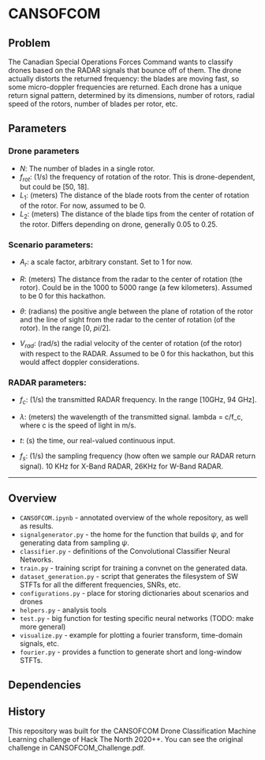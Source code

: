 # CANSOFCOM

## Problem
The Canadian Special Operations Forces Command wants to classify drones based on the RADAR signals that bounce off of them.
The drone actually distorts the returned frequency: the blades are moving fast, so some micro-doppler frequencies are returned.
Each drone has a unique return signal pattern, determined by its dimensions, number of rotors, radial speed of the rotors, number of blades per rotor, etc.

## Parameters
### Drone parameters
- $N$: The number of blades in a single rotor.
- $f_{rot}$: (1/s) the frequency of rotation of the rotor. This is drone-dependent, but could be \[50, 18\].
- $L_1$: (meters) The distance of the blade roots from the center of rotation of the rotor. For now, assumed to be 0.
- $L_2$: (meters) The distance of the blade tips from the center of rotation of the rotor. Differs depending on drone, generally 0.05 to 0.25.

### Scenario parameters:
- $A_r$: a scale factor, arbitrary constant. Set to 1 for now.
- $R$: (meters) The distance from the radar to the center of rotation (the rotor). Could be in the 1000 to 5000 range (a few kilometers). Assumed to be 0 for this hackathon.
- $\theta$: (radians) the positive angle between the plane of rotation of the rotor and the line of sight from the radar to the center of rotation (of the rotor). In the range \[0, $pi/2$\].

- $V_{rad}$: (rad/s) the radial velocity of the center of rotation (of the rotor) with respect to the RADAR. Assumed to be 0 for this hackathon, but this would affect doppler considerations.


### RADAR parameters:
- $f_c$: (1/s) the transmitted RADAR frequency. In the range \[10GHz, 94 GHz\].
- $\lambda$: (meters) the wavelength of the transmitted signal. lambda = c/f_c, where c is the speed of light in m/s.


- $t$: (s) the time, our real-valued continuous input.
- $f_s$: (1/s) the sampling frequency (how often we sample our RADAR return signal). 10 KHz for X-Band RADAR, 26KHz for W-Band RADAR.

---

## Overview
* `CANSOFCOM.ipynb` - annotated overview of the whole repository, as well as results.
* `signalgenerator.py` - the home for the function that builds $\psi$, and for generating data from sampling $\psi$.
* `classifier.py` - definitions of the Convolutional Classifier Neural Networks.
* `train.py` - training script for training a convnet on the generated data.
* `dataset_generation.py` - script that generates the filesystem of SW STFTs for all the different frequencies, SNRs, etc.
* `configurations.py` - place for storing dictionaries about scenarios and drones
* `helpers.py` - analysis tools
* `test.py` - big function for testing specific neural networks (TODO: make more general)
* `visualize.py` - example for plotting a fourier transform, time-domain signals, etc.
* `fourier.py` - provides a function to generate short and long-window STFTs.


## Dependencies



## History
This repository was built for the CANSOFCOM Drone Classification Machine Learning challenge of Hack The North 2020++.
You can see the original challenge in CANSOFCOM_Challenge.pdf.


